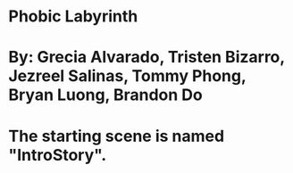 # Phobic Labyrinth
# By: Grecia Alvarado, Tristen Bizarro, Jezreel Salinas, Tommy Phong, Bryan Luong, Brandon Do
#
# The starting scene is named "IntroStory".